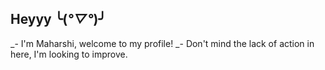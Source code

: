 ## Heyyy ╰(*°▽°*)╯

_- I'm Maharshi, welcome to my profile!
_- Don't mind the lack of action in here, I'm looking to improve.



